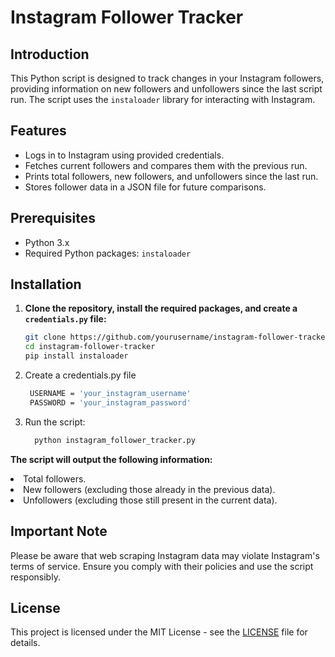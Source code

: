# Instagram Follower Tracker

## Introduction

This Python script is designed to track changes in your Instagram followers, providing information on new followers and unfollowers since the last script run. The script uses the `instaloader` library for interacting with Instagram.

## Features

- Logs in to Instagram using provided credentials.
- Fetches current followers and compares them with the previous run.
- Prints total followers, new followers, and unfollowers since the last run.
- Stores follower data in a JSON file for future comparisons.

## Prerequisites

- Python 3.x
- Required Python packages: `instaloader`

## Installation

1. **Clone the repository, install the required packages, and create a `credentials.py` file:**

   ```bash
   git clone https://github.com/yourusername/instagram-follower-tracker.git
   cd instagram-follower-tracker
   pip install instaloader
   ```
2. Create a credentials.py file
   ```bash
    USERNAME = 'your_instagram_username'
    PASSWORD = 'your_instagram_password'
   ```
3. Run the script:
   ```bash
     python instagram_follower_tracker.py
   ```
<b>The script will output the following information:</b>
<li> Total followers. </li>
<li> New followers (excluding those already in the previous data). </li>
<li> Unfollowers (excluding those still present in the current data). </li>

## Important Note
Please be aware that web scraping Instagram data may violate Instagram's terms of service. Ensure you comply with their policies and use the script responsibly.

## License
This project is licensed under the MIT License - see the [LICENSE](https://chat.openai.com/c/LICENSE) file for details.
